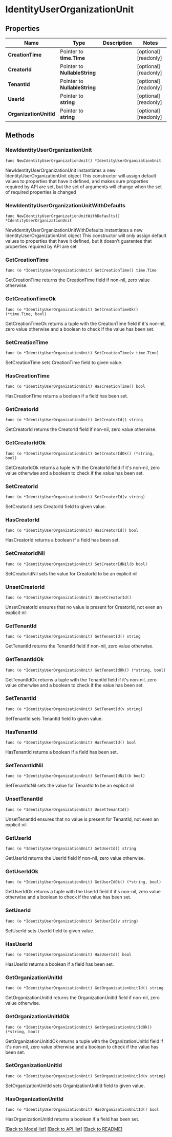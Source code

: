 # IdentityUserOrganizationUnit

## Properties

Name | Type | Description | Notes
------------ | ------------- | ------------- | -------------
**CreationTime** | Pointer to **time.Time** |  | [optional] [readonly] 
**CreatorId** | Pointer to **NullableString** |  | [optional] [readonly] 
**TenantId** | Pointer to **NullableString** |  | [optional] [readonly] 
**UserId** | Pointer to **string** |  | [optional] [readonly] 
**OrganizationUnitId** | Pointer to **string** |  | [optional] [readonly] 

## Methods

### NewIdentityUserOrganizationUnit

`func NewIdentityUserOrganizationUnit() *IdentityUserOrganizationUnit`

NewIdentityUserOrganizationUnit instantiates a new IdentityUserOrganizationUnit object
This constructor will assign default values to properties that have it defined,
and makes sure properties required by API are set, but the set of arguments
will change when the set of required properties is changed

### NewIdentityUserOrganizationUnitWithDefaults

`func NewIdentityUserOrganizationUnitWithDefaults() *IdentityUserOrganizationUnit`

NewIdentityUserOrganizationUnitWithDefaults instantiates a new IdentityUserOrganizationUnit object
This constructor will only assign default values to properties that have it defined,
but it doesn't guarantee that properties required by API are set

### GetCreationTime

`func (o *IdentityUserOrganizationUnit) GetCreationTime() time.Time`

GetCreationTime returns the CreationTime field if non-nil, zero value otherwise.

### GetCreationTimeOk

`func (o *IdentityUserOrganizationUnit) GetCreationTimeOk() (*time.Time, bool)`

GetCreationTimeOk returns a tuple with the CreationTime field if it's non-nil, zero value otherwise
and a boolean to check if the value has been set.

### SetCreationTime

`func (o *IdentityUserOrganizationUnit) SetCreationTime(v time.Time)`

SetCreationTime sets CreationTime field to given value.

### HasCreationTime

`func (o *IdentityUserOrganizationUnit) HasCreationTime() bool`

HasCreationTime returns a boolean if a field has been set.

### GetCreatorId

`func (o *IdentityUserOrganizationUnit) GetCreatorId() string`

GetCreatorId returns the CreatorId field if non-nil, zero value otherwise.

### GetCreatorIdOk

`func (o *IdentityUserOrganizationUnit) GetCreatorIdOk() (*string, bool)`

GetCreatorIdOk returns a tuple with the CreatorId field if it's non-nil, zero value otherwise
and a boolean to check if the value has been set.

### SetCreatorId

`func (o *IdentityUserOrganizationUnit) SetCreatorId(v string)`

SetCreatorId sets CreatorId field to given value.

### HasCreatorId

`func (o *IdentityUserOrganizationUnit) HasCreatorId() bool`

HasCreatorId returns a boolean if a field has been set.

### SetCreatorIdNil

`func (o *IdentityUserOrganizationUnit) SetCreatorIdNil(b bool)`

 SetCreatorIdNil sets the value for CreatorId to be an explicit nil

### UnsetCreatorId
`func (o *IdentityUserOrganizationUnit) UnsetCreatorId()`

UnsetCreatorId ensures that no value is present for CreatorId, not even an explicit nil
### GetTenantId

`func (o *IdentityUserOrganizationUnit) GetTenantId() string`

GetTenantId returns the TenantId field if non-nil, zero value otherwise.

### GetTenantIdOk

`func (o *IdentityUserOrganizationUnit) GetTenantIdOk() (*string, bool)`

GetTenantIdOk returns a tuple with the TenantId field if it's non-nil, zero value otherwise
and a boolean to check if the value has been set.

### SetTenantId

`func (o *IdentityUserOrganizationUnit) SetTenantId(v string)`

SetTenantId sets TenantId field to given value.

### HasTenantId

`func (o *IdentityUserOrganizationUnit) HasTenantId() bool`

HasTenantId returns a boolean if a field has been set.

### SetTenantIdNil

`func (o *IdentityUserOrganizationUnit) SetTenantIdNil(b bool)`

 SetTenantIdNil sets the value for TenantId to be an explicit nil

### UnsetTenantId
`func (o *IdentityUserOrganizationUnit) UnsetTenantId()`

UnsetTenantId ensures that no value is present for TenantId, not even an explicit nil
### GetUserId

`func (o *IdentityUserOrganizationUnit) GetUserId() string`

GetUserId returns the UserId field if non-nil, zero value otherwise.

### GetUserIdOk

`func (o *IdentityUserOrganizationUnit) GetUserIdOk() (*string, bool)`

GetUserIdOk returns a tuple with the UserId field if it's non-nil, zero value otherwise
and a boolean to check if the value has been set.

### SetUserId

`func (o *IdentityUserOrganizationUnit) SetUserId(v string)`

SetUserId sets UserId field to given value.

### HasUserId

`func (o *IdentityUserOrganizationUnit) HasUserId() bool`

HasUserId returns a boolean if a field has been set.

### GetOrganizationUnitId

`func (o *IdentityUserOrganizationUnit) GetOrganizationUnitId() string`

GetOrganizationUnitId returns the OrganizationUnitId field if non-nil, zero value otherwise.

### GetOrganizationUnitIdOk

`func (o *IdentityUserOrganizationUnit) GetOrganizationUnitIdOk() (*string, bool)`

GetOrganizationUnitIdOk returns a tuple with the OrganizationUnitId field if it's non-nil, zero value otherwise
and a boolean to check if the value has been set.

### SetOrganizationUnitId

`func (o *IdentityUserOrganizationUnit) SetOrganizationUnitId(v string)`

SetOrganizationUnitId sets OrganizationUnitId field to given value.

### HasOrganizationUnitId

`func (o *IdentityUserOrganizationUnit) HasOrganizationUnitId() bool`

HasOrganizationUnitId returns a boolean if a field has been set.


[[Back to Model list]](../README.md#documentation-for-models) [[Back to API list]](../README.md#documentation-for-api-endpoints) [[Back to README]](../README.md)


